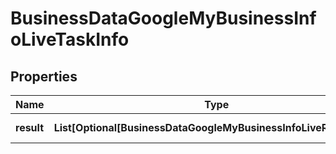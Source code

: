 # BusinessDataGoogleMyBusinessInfoLiveTaskInfo


## Properties

| Name | Type | Description | Notes |
|------------ | ------------- | ------------- | -------------|
**result** | **List[Optional[BusinessDataGoogleMyBusinessInfoLiveResultInfo]]** | array of results |[optional]|